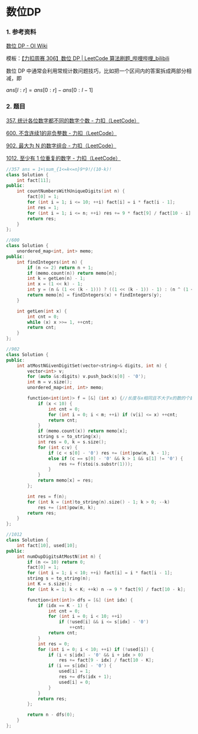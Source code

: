 # 数位DP

### 1. 参考资料

[数位 DP - OI Wiki ](https://oi-wiki.org/dp/number/) 

模板：[【力扣周赛 306】数位 DP | LeetCode 算法刷题_哔哩哔哩_bilibili](https://www.bilibili.com/video/BV1rS4y1s721?spm_id_from=333.1007.top_right_bar_window_dynamic.content.click&vd_source=6dba954e883b0b04f8c601334ee177d2)

数位 DP 中通常会利用常规计数问题技巧，比如把一个区间内的答案拆成两部分相减，即

$ans[l:r]=ans[0:r]-ans[0:l-1]$



### 2. 题目

[357. 统计各位数字都不同的数字个数 - 力扣（LeetCode）](https://leetcode.cn/problems/count-numbers-with-unique-digits/)

[600. 不含连续1的非负整数 - 力扣（LeetCode）](https://leetcode.cn/problems/non-negative-integers-without-consecutive-ones/)

[902. 最大为 N 的数字组合 - 力扣（LeetCode）](https://leetcode.cn/problems/numbers-at-most-n-given-digit-set/)

[1012. 至少有 1 位重复的数字 - 力扣（LeetCode）](https://leetcode.cn/problems/numbers-with-repeated-digits/)



```cpp
//357 ans = 1+\sum_{1<=k<=n}9*9!/(10-k)!
class Solution {
    int fact[11];
public:
    int countNumbersWithUniqueDigits(int n) {
        fact[0] = 1;
        for (int i = 1; i <= 10; ++i) fact[i] = i * fact[i - 1];
        int res = 1;
        for (int i = 1; i <= n; ++i) res += 9 * fact[9] / fact[10 - i];
        return res;
    }
};
```

```cpp
//600
class Solution {
    unordered_map<int, int> memo;
public:
    int findIntegers(int n) {
        if (n <= 2) return n + 1;
        if (memo.count(n)) return memo[n];
        int k = getLen(n) - 1;
        int x = (1 << k) - 1;
        int y = (n & (1 << (k - 1))) ? ((1 << (k - 1)) - 1) : (n ^ (1 << k));
        return memo[n] = findIntegers(x) + findIntegers(y);
    }

    int getLen(int x) {
        int cnt = 0;
        while (x) x >>= 1, ++cnt;
        return cnt;
    }
};
```

```cpp
//902
class Solution {
public:
    int atMostNGivenDigitSet(vector<string>& digits, int n) {
        vector<int> v;
        for (auto &s:digits) v.push_back(s[0] - '0');
        int m = v.size();
        unordered_map<int, int> memo;

        function<int(int)> f = [&] (int x) {//长度与x相同且不大于x的数的个数
            if (x < 10) {
                int cnt = 0;
                for (int i = 0; i < m; ++i) if (v[i] <= x) ++cnt;
                return cnt;
            }
            if (memo.count(x)) return memo[x];
            string s = to_string(x);
            int res = 0, k = s.size();
            for (int c:v) {
                if (c < s[0] - '0') res += (int)pow(m, k - 1);
                else if (c == s[0] - '0' && k > 1 && s[1] != '0') {
                    res += f(stoi(s.substr(1)));
                } 
            }
            return memo[x] = res;
        };

        int res = f(n);
        for (int k = (int)to_string(n).size() - 1; k > 0; --k)
            res += (int)pow(m, k);
        return res;
    }
};
```

```cpp
//1012
class Solution {
    int fact[10], used[10];
public:
    int numDupDigitsAtMostN(int n) {
        if (n <= 10) return 0;
        fact[0] = 1;
        for (int i = 1; i < 10; ++i) fact[i] = i * fact[i - 1];
        string s = to_string(n);
        int K = s.size();
        for (int k = 1; k < K; ++k) n -= 9 * fact[9] / fact[10 - k];

        function<int(int)> dfs = [&] (int idx) {
            if (idx == K - 1) {
                int cnt = 0;
                for (int i = 0; i < 10; ++i) 
                    if (!used[i] && i <= s[idx] - '0')
                        ++cnt;
                return cnt;
            }
            int res = 0;
            for (int i = 0; i < 10; ++i) if (!used[i]) {
                if (i < s[idx] - '0' && i + idx > 0) 
                    res += fact[9 - idx] / fact[10 - K];
                if (i == s[idx] - '0') {
                    used[i] = 1;
                    res += dfs(idx + 1);
                    used[i] = 0;
                }
            }
            return res;
        };

        return n - dfs(0);
    }
};
```

